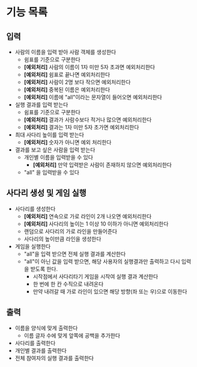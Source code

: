 # 기능 목록
## 입력
- 사람의 이름을 입력 받아 사람 객체를 생성한다
    - 쉼표를 기준으로 구분한다
    - **[예외처리]** 사람의 이름이 1자 미만 5자 초과면 예외처리한다
    - **[예외처리]** 쉼표로 끝나면 예외처리한다
    - **[예외처리]** 사람이 2명 보다 작으면 예외처리한다
    - **[예외처리]** 중복된 이름은 예외처리한다
    - **[예외처리]** 이름에 "all"이라는 문자열이 들어오면 예외처리한다
- 실행 결과를 입력 받는다
  - 쉼표를 기준으로 구분한다
  - **[예외처리]** 결과가 사람수보다 적거나 많으면 예외처리한다
  - **[예외처리]** 결과는 1자 미만 5자 초가면 예외처리한다
- 최대 사다리 높이를 입력 받는다
    - **[예외처리]** 숫자가 아니면 예외 처리한다
- 결과를 보고 싶은 사람을 입력 받는다
  - 개인별 이름을 입력받을 수 있다
    - **[예외처리]** 만약 입력받은 사람이 존재하지 않으면 예외처리한다
  - "all" 을 입력받을 수 있다

## 사다리 생성 및 게임 실행
- 사다리를 생성한다
    - **[예외처리]** 연속으로 가로 라인이 2개 나오면 예외처리한다
    - **[예외처리]** 사다리의 높이는 1 이상 10 이하가 아니면 예외처리한다
    - 랜덤으로 사다리의 가로 라인을 만들어준다
    - 사다리의 높이만큼 라인을 생성한다
- 게임을 실행한다
  - "all"을 입력 받으면 전체 실행 결과를 계산한다
  - "all"이 아닌 값을 입력 받으면, 해당 사용자의 실행결과만 출력하고 다시 입력을 받도록 한다.
    - 시작점에서 사다리타기 게임을 시작여 실행 결과 계산한다
    - 한 번에 한 칸 수직으로 내려온다
    - 만약 내려갈 때 가로 라인이 있으면 해당 방향(좌 또는 우)으로 이동한다

## 출력
- 이름을 양식에 맞게 출력한다
  - 이름 글자 수에 맞게 앞쪽에 공백을 추가한다
- 사다리를 출력한다
- 개인별 결과를 출력한다
- 전체 참여자의 실행 결과를 출력한다
